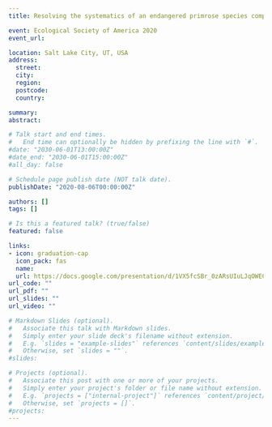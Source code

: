 ```yaml
---
title: Resolving the systematics of an endangered primrose species complex (Primula cusickiana) to inform management in the Great Basin region of the United States

event: Ecological Society of America 2020
event_url: 

location: Salt Lake City, UT, USA
address:
  street: 
  city: 
  region: 
  postcode:
  country: 

summary: 
abstract: 

# Talk start and end times.
#   End time can optionally be hidden by prefixing the line with `#`.
#date: "2030-06-01T13:00:00Z"
#date_end: "2030-06-01T15:00:00Z"
#all_day: false

# Schedule page publish date (NOT talk date).
publishDate: "2020-08-06T00:00:00Z"

authors: []
tags: []

# Is this a featured talk? (true/false)
featured: false

links:
- icon: graduation-cap
  icon_pack: fas
  name: 
  url: https://docs.google.com/presentation/d/1VX5fcSBr_0zARsUIuLJqOWECzmhhSv0uu1TdAdqTHr0/edit?usp=sharing
url_code: ""
url_pdf: ""
url_slides: ""
url_video: ""

# Markdown Slides (optional).
#   Associate this talk with Markdown slides.
#   Simply enter your slide deck's filename without extension.
#   E.g. `slides = "example-slides"` references `content/slides/example-slides.md`.
#   Otherwise, set `slides = ""`.
#slides: 

# Projects (optional).
#   Associate this post with one or more of your projects.
#   Simply enter your project's folder or file name without extension.
#   E.g. `projects = ["internal-project"]` references `content/project/deep-learning/index.md`.
#   Otherwise, set `projects = []`.
#projects:
---
```

